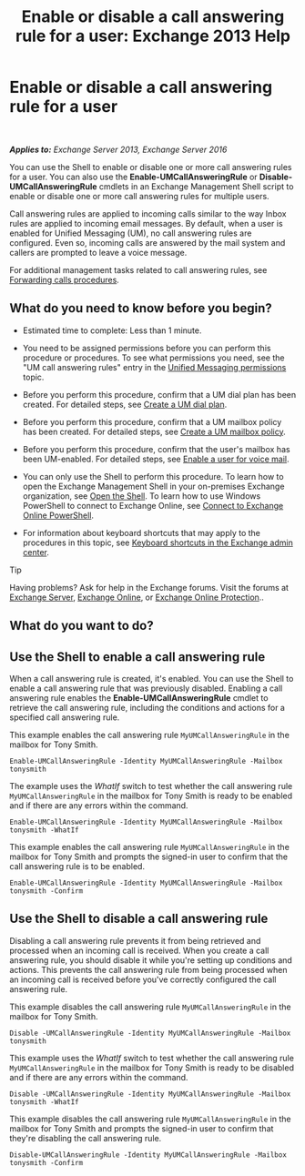 ﻿---
title: 'Enable or disable a call answering rule for a user: Exchange 2013 Help'
TOCTitle: Enable or disable a call answering rule for a user
ms:assetid: f9e40ac3-117f-44f6-9ab1-dc9f4c72e8ac
ms:mtpsurl: https://technet.microsoft.com/en-us/library/Dn140252(v=EXCHG.150)
ms:contentKeyID: 54010237
ms.date: 12/10/2017
mtps_version: v=EXCHG.150
---

# Enable or disable a call answering rule for a user

 

_**Applies to:** Exchange Server 2013, Exchange Server 2016_


You can use the Shell to enable or disable one or more call answering rules for a user. You can also use the **Enable-UMCallAnsweringRule** or **Disable-UMCallAnsweringRule** cmdlets in an Exchange Management Shell script to enable or disable one or more call answering rules for multiple users.

Call answering rules are applied to incoming calls similar to the way Inbox rules are applied to incoming email messages. By default, when a user is enabled for Unified Messaging (UM), no call answering rules are configured. Even so, incoming calls are answered by the mail system and callers are prompted to leave a voice message.

For additional management tasks related to call answering rules, see [Forwarding calls procedures](forwarding-calls-procedures-exchange-2013-help.md).

## What do you need to know before you begin?

  - Estimated time to complete: Less than 1 minute.

  - You need to be assigned permissions before you can perform this procedure or procedures. To see what permissions you need, see the "UM call answering rules" entry in the [Unified Messaging permissions](unified-messaging-permissions-exchange-2013-help.md) topic.

  - Before you perform this procedure, confirm that a UM dial plan has been created. For detailed steps, see [Create a UM dial plan](create-a-um-dial-plan-exchange-2013-help.md).

  - Before you perform this procedure, confirm that a UM mailbox policy has been created. For detailed steps, see [Create a UM mailbox policy](create-a-um-mailbox-policy-exchange-2013-help.md).

  - Before you perform this procedure, confirm that the user's mailbox has been UM-enabled. For detailed steps, see [Enable a user for voice mail](enable-a-user-for-voice-mail-exchange-2013-help.md).

  - You can only use the Shell to perform this procedure. To learn how to open the Exchange Management Shell in your on-premises Exchange organization, see [Open the Shell](https://technet.microsoft.com/en-us/library/dd638134\(v=exchg.150\)). To learn how to use Windows PowerShell to connect to Exchange Online, see [Connect to Exchange Online PowerShell](https://go.microsoft.com/fwlink/p/?linkid=396554).

  - For information about keyboard shortcuts that may apply to the procedures in this topic, see [Keyboard shortcuts in the Exchange admin center](keyboard-shortcuts-in-the-exchange-admin-center-exchange-online-protection-help.md).


> [!TIP]
> Having problems? Ask for help in the Exchange forums. Visit the forums at <A href="https://go.microsoft.com/fwlink/p/?linkid=60612">Exchange Server</A>, <A href="https://go.microsoft.com/fwlink/p/?linkid=267542">Exchange Online</A>, or <A href="https://go.microsoft.com/fwlink/p/?linkid=285351">Exchange Online Protection</A>..



## What do you want to do?

## Use the Shell to enable a call answering rule

When a call answering rule is created, it's enabled. You can use the Shell to enable a call answering rule that was previously disabled. Enabling a call answering rule enables the **Enable-UMCallAnsweringRule** cmdlet to retrieve the call answering rule, including the conditions and actions for a specified call answering rule.

This example enables the call answering rule `MyUMCallAnsweringRule` in the mailbox for Tony Smith.

    Enable-UMCallAnsweringRule -Identity MyUMCallAnsweringRule -Mailbox tonysmith

The example uses the *WhatIf* switch to test whether the call answering rule `MyUMCallAnsweringRule` in the mailbox for Tony Smith is ready to be enabled and if there are any errors within the command.

    Enable-UMCallAnsweringRule -Identity MyUMCallAnsweringRule -Mailbox tonysmith -WhatIf

This example enables the call answering rule `MyUMCallAnsweringRule` in the mailbox for Tony Smith and prompts the signed-in user to confirm that the call answering rule is to be enabled.

    Enable-UMCallAnsweringRule -Identity MyUMCallAnsweringRule -Mailbox tonysmith -Confirm

## Use the Shell to disable a call answering rule

Disabling a call answering rule prevents it from being retrieved and processed when an incoming call is received. When you create a call answering rule, you should disable it while you're setting up conditions and actions. This prevents the call answering rule from being processed when an incoming call is received before you've correctly configured the call answering rule.

This example disables the call answering rule `MyUMCallAnsweringRule` in the mailbox for Tony Smith.

    Disable -UMCallAnsweringRule -Identity MyUMCallAnsweringRule -Mailbox tonysmith

This example uses the *WhatIf* switch to test whether the call answering rule `MyUMCallAnsweringRule` in the mailbox for Tony Smith is ready to be disabled and if there are any errors within the command.

    Disable -UMCallAnsweringRule -Identity MyUMCallAnsweringRule -Mailbox tonysmith -WhatIf

This example disables the call answering rule `MyUMCallAnsweringRule` in the mailbox for Tony Smith and prompts the signed-in user to confirm that they're disabling the call answering rule.

    Disable-UMCallAnsweringRule -Identity MyUMCallAnsweringRule -Mailbox tonysmith -Confirm

